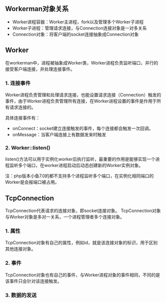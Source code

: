 ## Workerman对象关系

- Worker进程容器：Worker主进程，fork以及管理多个Worker子进程 
- Worker子进程：管理请求连接，与Connection连接对象是一对多关系
- Connection对象：将客户端的socket连接抽象成Connection对象

## Worker
在workerman中，进程被抽象成Worker类，Worker进程负责监听端口，并行的接受客户端连接，并处理连接事件。

### 1. 连接事件
Worker进程负责管理和处理请求连接，也能设置请求连接（Connection）触发的事件，由于Worker进程负责管理所有连接，在Worker进程设置的事件是作用于所有请求连接的。

具体连接事件有：
- onConnect：socket建立连接触发的事件，每个连接都会触发一次回调。
- onMessage：当客户端连接上有数据发来时触发

### 2. Worker::listen()
listen()方法可以用于实例化worker后执行监听，最重要的作用是能够实现一个进程监听多个端口，在worker进程启动后动态创建新的Worker实例对象。

注：php版本小鱼7.0的都不支持多个进程监听多个端口，在实例化相同端口的Worker是会报端口被占用。
	




## TcpConnection
TcpConnection代表请求的连接对象，即socket连接对象。
TcpConnection对象与Worker对象是多对一关系，一个进程管理者多个连接对象。

### 1. 属性
TcpConnection对象有自己的属性，例如id，就是该连接对象的标识，用于区别其他连接对象。

### 2. 事件
TcpConnection对象也有自己的事件，与Worker进程对象的事件相同，不同的是该事件只会针对该连接触发。

### 3. 数据的发送
	
